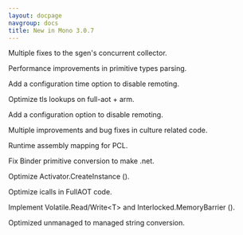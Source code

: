 ```yaml
---
layout: docpage
navgroup: docs
title: New in Mono 3.0.7
---
```


Multiple fixes to the sgen's concurrent collector.

Performance improvements in primitive types parsing.

Add a configuration time option to disable remoting.

Optimize tls lookups on full-aot + arm.

Add a configuration option to disable remoting.

Multiple improvements and bug fixes in culture related code.

Runtime assembly mapping for PCL.

Fix Binder primitive conversion to make .net.

Optimize Activator.CreateInstance ().

Optimize icalls in FullAOT code.

Implement Volatile.Read/Write\<T\> and Interlocked.MemoryBarrier ().

Optimized unmanaged to managed string conversion.
